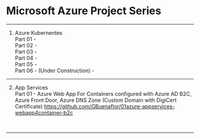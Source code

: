 #  Microsoft Azure Project Series
----------------------------------------------------------------------------------------------
 
1. Azure Kubernentes
   <br>
   Part 01 - 
   <br>
   Part 02 - 
   <br>
   Part 03 - 
   <br>
   Part 04 - 
   <br>
   Part 05 - 
   <br>
   Part 06 - (Under Construction) - 
   
 ----------------------------------------------------------------------------------------------
 
 2. App Services
    <br>
    Part 01 - 
    Azure Web App For Containers configured with Azure AD B2C, Azure Front Door, Azure DNS Zone (Custom Domain with DigiCert Certificate)
    https://github.com/GBuenaflor/01azure-appservices-webapp4container-b2c
    
    <br>
    
   
   
 ----------------------------------------------------------------------------------------------
 
   
   
   
   
   
   
   
